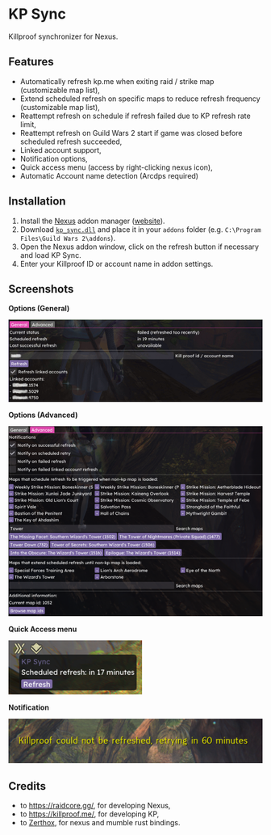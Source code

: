 # KP Sync
Killproof synchronizer for Nexus.

## Features
- Automatically refresh kp.me when exiting raid / strike map (customizable map list),
- Extend scheduled refresh on specific maps to reduce refresh frequency (customizable map list),
- Reattempt refresh on schedule if refresh failed due to KP refresh rate limit,
- Reattempt refresh on Guild Wars 2 start if game was closed before scheduled refresh succeeded,
- Linked account support,
- Notification options,
- Quick access menu (access by right-clicking nexus icon),
- Automatic Account name detection (Arcdps required)

## Installation
1. Install the [Nexus](https://github.com/RaidcoreGG/Nexus) addon manager ([website](https://raidcore.gg/Nexus)).
2. Download [`kp_sync.dll`](../../releases/latest) and place it in your `addons` folder (e.g. `C:\Program Files\Guild Wars 2\addons`).
3. Open the Nexus addon window, click on the refresh button if necessary and load KP Sync.
4. Enter your Killproof ID or account name in addon settings.

## Screenshots
**Options (General)**

![Options (General)](images/options_general.png)

**Options (Advanced)**

![Options (Advanced)](images/options_advanced.png)

**Quick Access menu**

![Quick access menu](images/quick_access_menu.png)

**Notification**

![Notification](images/notification.png)

## Credits
- to https://raidcore.gg/, for developing Nexus,
- to https://killproof.me/, for developing KP,
- to [Zerthox](https://github.com/zerthox), for nexus and mumble rust bindings.